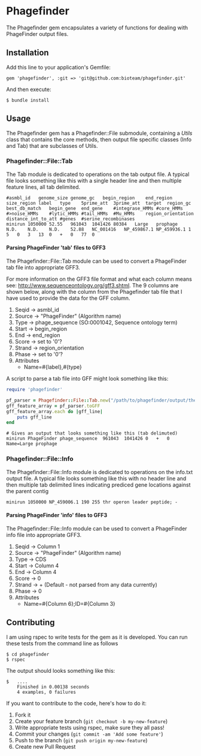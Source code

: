 # Phagefinder

The Phagefinder gem encapsulates a variety of functions for dealing with PhageFinder output files.

## Installation

Add this line to your application's Gemfile:

    gem 'phagefinder', :git => 'git@github.com:bioteam/phagefinder.git'

And then execute:

    $ bundle install


## Usage

The Phagefinder gem has a Phagefinder::File submodule, containing  a _Utils_ class that contains the core methods, then output file specific classes (Info and Tab) that are subclasses of Utils.

### Phagefinder::File::Tab

The Tab module is dedicated to operations on the tab output file. A typical file looks something like this with a single header line and then multiple feature lines, all tab delimited.

	#asmbl_id	genome_size	genome_gc	begin_region	end_region	size_region	label	type	5prime_att	3prime_att	target	region_gc	best_db_match	begin_gene	end_gene	#integrase_HMMs	#core_HMMs	#>noise_HMMs	#lytic_HMMs	#tail_HMMs	#Mu_HMMs	region_orientation	distance_int_to_att	#genes	#serine_recombinases
	minirun	1050000	52.55	961043	1041426	80384	Large	prophage	N.D.	N.D.	N.D.	52.88	NC_001416	NP_459867.1	NP_459936.1	1	5	0	3	13	0	+	0	77	0

#### Parsing PhageFinder 'tab' files to GFF3

The Phagefinder::File::Tab module can be used to convert a PhageFinder tab file into appropriate GFF3.

For more information on the GFF3 file format and what each column means see: http://www.sequenceontology.org/gff3.shtml. The 9 columns are shown below, along with the column from the Phagefinder tab file that I have used to provide the data for the GFF column.

1.	Seqid 	-> asmbl_id
2.	Source	-> "PhageFinder" (Algorithm name)
3.	Type	-> phage_sequence (SO:0001042, Sequence ontology term)
4.	Start	-> begin_region
5.	End		-> end_region
6.	Score	-> set to '0'?
7.	Strand	-> region_orientation
8.	Phase	-> set to '0'?
9.	Attributes
	* Name=#{label},#{type}


A script to parse a tab file into GFF might look something like this:

```ruby
require 'phagefinder'

pf_parser = Phagefinder::File::Tab.new("/path/to/phagefinder/output/the_tab.txt")
gff_feature_array = pf_parser.toGFF
gff_feature_array.each do |gff_line|
	puts gff_line
end
```
	
	# Gives an output that looks something like this (tab delimuted)
	minirun	PhageFinder	phage_sequence	961043	1041426	0	+	0	Name=Large prophage

### Phagefinder::File::Info

The Phagefinder::File::Info module is dedicated to operations on the info.txt output file. A typical file looks something like this with no header line and then multiple tab delimited lines indicating prediced gene locations against the parent contig

	minirun	1050000	NP_459006.1	190	255	thr operon leader peptide; -


#### Parsing PhageFinder 'info' files to GFF3

The Phagefinder::File::Info module can be used to convert a PhageFinder info file into appropriate GFF3.

1.	Seqid 	-> Column 1
2.	Source	-> "PhageFinder" (Algorithm name)
3.	Type	-> CDS
4.	Start	-> Column 4
5.	End		-> Column 4
6.	Score	-> 0
7.	Strand	-> + (Default - not parsed from any data currently)
8.	Phase	-> 0
9.	Attributes
	* Name=#{Column 6};ID=#{Column 3}


## Contributing

I am using rspec to write tests for the gem as it is developed. You can run these tests from the command line as follows

	$ cd phagefinder
	$ rspec
	

The output should looks something like this:

	$ 	....
		Finished in 0.00138 seconds
		4 examples, 0 failures

If you want to contribute to the code, here's how to do it:

1. Fork it
2. Create your feature branch (`git checkout -b my-new-feature`)
3. Write appropriate tests using rspec, make sure they all pass!
4. Commit your changes (`git commit -am 'Add some feature'`)
5. Push to the branch (`git push origin my-new-feature`)
6. Create new Pull Request
